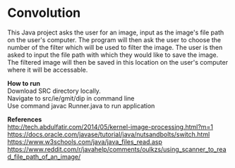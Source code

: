 # Convolution  
This Java project asks the user for an image, input as the image's file path on the user's computer.
The program will then ask the user to choose the number of the filter which will be used to filter the image.
The user is then asked to input the file path with which they would like to save the image.
The filtered image will then be saved in this location on the user's computer where it will be accessable.

**How to run**  
Download SRC directory locally.  
Navigate to src/ie/gmit/dip in command line    
Use command javac Runner.java  to run application


**References**  
http://tech.abdulfatir.com/2014/05/kernel-image-processing.html?m=1  
https://docs.oracle.com/javase/tutorial/java/nutsandbolts/switch.html  
https://www.w3schools.com/java/java_files_read.asp  
https://www.reddit.com/r/javahelp/comments/oulkzs/using_scanner_to_read_file_path_of_an_image/
